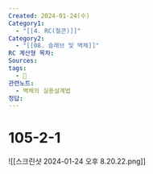 ```yaml
---
Created: 2024-01-24(수)
Category1:
  - "[[4. RC(철콘)]]"
Category2:
  - "[[08. 슬래브 및 벽체]]"
RC 계산형 목차: 
Sources: 
tags:
  - 🧮
관련노트:
  - 벽체의 실용설계법
정답: 
---
```

#  105-2-1



![[스크린샷 2024-01-24 오후 8.20.22.png]]